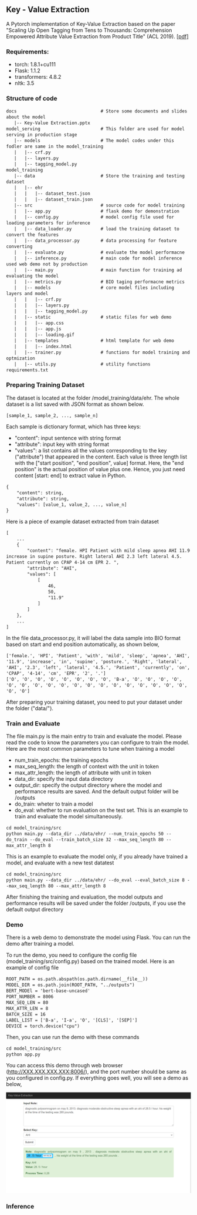 ## Key - Value Extraction
A Pytorch implementation of Key-Value Extraction based on the paper "Scaling Up Open Tagging from Tens to Thousands: Comprehension Empowered Attribute Value Extraction from Product Title" (ACL 2019). [[pdf]](https://www.aclweb.org/anthology/P19-1514.pdf)

### Requirements:
* torch: 1.8.1+cu111
* Flask: 1.1.2
* transformers: 4.8.2
* nltk: 3.5

### Structure of code
``` 
docs                                # Store some documents and slides about the model
   |-- Key-Value Extraction.pptx
model_serving                       # This folder are used for model serving in production stage
   |-- models                       # The model codes under this fodler are same in the model_training
   |   |-- crf.py
   |   |-- layers.py
   |   |-- tagging_model.py
model_training
   |-- data                         # Store the training and testing dataset
   |   |-- ehr
   |   |   |-- dataset_test.json
   |   |   |-- dataset_train.json
   |-- src                          # source code for model training
   |   |-- app.py                   # flask demo for demonstration
   |   |-- config.py                # model config file used for loading parameters for inference
   |   |-- data_loader.py           # load the training dataset to convert the features
   |   |-- data_processor.py        # data processing for feature converting
   |   |-- evaluate.py              # evaluate the model performacne
   |   |-- inference.py             # main code for model inference used web demo not by production
   |   |-- main.py                  # main function for training ad evaluating the model
   |   |-- metrics.py               # BIO taging performacne metrics
   |   |-- models                   # core model files including layers and model
   |   |   |-- crf.py
   |   |   |-- layers.py
   |   |   |-- tagging_model.py
   |   |-- static                   # static files for web demo
   |   |   |-- app.css
   |   |   |-- app.js
   |   |   |-- loading.gif
   |   |-- templates                # html template for web demo
   |   |   |-- index.html
   |   |-- trainer.py               # functions for model training and optmization
   |   |-- utils.py                 # utility functions
requirements.txt
```

### Preparing Training Dataset
The dataset is located at the folder /model_training/data/ehr. The whole dataset is a list saved with JSON format as shown below. 
```
[sample_1, sample_2, ..., sample_n]
```
Each sample is dictionary format, which has three keys:
* "content": input sentence with string format
* "attribute": input key with string format
* "values": a list contains all the values corresponding to the key ("attribute") that appeared in the content. Each value is three length list with the ["start position", "end position", value] format. Here, the "end position" is the actual position of value plus one. Hence, you just need content [start: end] to extract value in Python.
```
{
    "content": string,
    "attribute": string,
    "values": [value_1, value_2, ..., value_n]
}
```

Here is a piece of example dataset extracted from train dataset
```
[   
    ...
    {
        "content": "female. HPI Patient with mild sleep apnea AHI 11.9 increase in supine posture. Right lateral AHI 2.3 left lateral 4.5. Patient currently on CPAP 4-14 cm EPR 2. ",
        "attribute": "AHI",
        "values": [
            [
                46,
                50,
                "11.9"
            ]
        ]
    },
    ...
]
```
In the file data_processor.py, it will label the data sample into BIO format based on start and end position automatically, as shown below,
```
['female.', 'HPI', 'Patient', 'with', 'mild', 'sleep', 'apnea', 'AHI', '11.9', 'increase', 'in', 'supine', 'posture.', 'Right', 'lateral', 'AHI', '2.3', 'left', 'lateral', '4.5.', 'Patient', 'currently', 'on', 'CPAP', '4-14', 'cm', 'EPR', '2', '.']
['O', 'O', 'O', 'O', 'O', 'O', 'O', 'O', 'B-a', 'O', 'O', 'O', 'O', 'O', 'O', 'O', 'O', 'O', 'O', 'O', 'O', 'O', 'O', 'O', 'O', 'O', 'O', 'O', 'O']
``` 

After preparing your training dataset, you need to put your dataset under the folder ("data/").

### Train and Evaluate
The file main.py is the main entry to train and evaluate the model. Please read the code to know the parameters you can configure to train the model. Here are the most common parameters to tune when training a model
* num_train_epochs: the training epochs
* max_seq_length: the length of context with the unit in token
* max_attr_length: the length of attribute with unit in token
* data_dir: specify the input data directory
* output_dir: specify the output directory where the model and performance results are saved. And the default output folder will be /outputs
* do_train: wheter to train a model 
* do_eval: whether to run evaluation on the test set.
This is an example to train and evaluate the model simultaneously.
```
cd model_training/src
python main.py --data_dir ../data/ehr/ --num_train_epochs 50 --do_train --do_eval --train_batch_size 32 --max_seq_length 80 --max_attr_length 8
```
This is an example to evaluate the model only, if you already have trained a model, and evaluate with a new test datatest
```
cd model_training/src
python main.py --data_dir ../data/ehr/ --do_eval --eval_batch_size 8 --max_seq_length 80 --max_attr_length 8
```
After finishing the training and evaluation, the model outputs and performance results will be saved under the folder /outputs, if you use the default output directory

### Demo
There is a web demo to demonstrate the model using Flask. You can run the demo after training a model.

To run the demo, you need to configure the config file (model_training/src/config.py) based on the trained model. Here is an example of config file
```
ROOT_PATH = os.path.abspath(os.path.dirname(__file__))
MODEL_DIR = os.path.join(ROOT_PATH, "../outputs")
BERT_MODEl = 'bert-base-uncased'
PORT_NUMBER = 8006
MAX_SEQ_LEN = 80
MAX_ATTR_LEN = 8
BATCH_SIZE = 16
LABEL_LIST = ['B-a', 'I-a', 'O', '[CLS]', '[SEP]']
DEVICE = torch.device("cpu")
```
Then, you can use run the demo with these commands
```
cd model_training/src
python app.py
```
You can access this demo through web browser (http://XXX.XXX.XXX.XXX:8006/), and the port number should be same as you configured in config.py. If everything goes well, you will see a demo as below,

![ScreenShot](/docs/app_demo.PNG)

### Inference